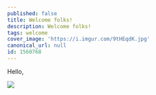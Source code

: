 ```yaml
---
published: false
title: Welcome folks!
description: Welcome folks!
tags: welcome
cover_image: 'https://i.imgur.com/9tHEqdK.jpg'
canonical_url: null
id: 1560768
---
```


Hello,

![](https://i.imgur.com/9tHEqdK.jpg)
